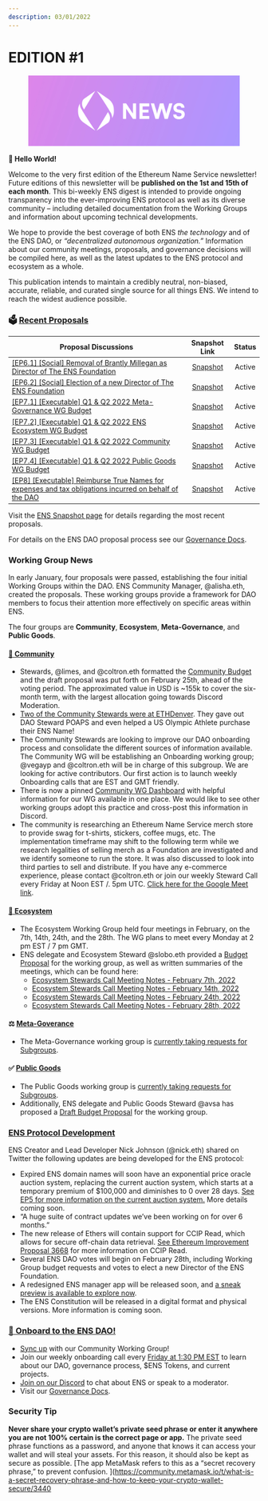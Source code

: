 ```yaml
---
description: 03/01/2022
---
```


# EDITION #1

<figure><img src=".gitbook/assets/DAO News (15x5) (1).jpg" alt=""><figcaption></figcaption></figure>

**👋 Hello World!**&#x20;

Welcome to the very first edition of the Ethereum Name Service newsletter! Future editions of this newsletter will be **published on the 1st and 15th of each month**. This bi-weekly ENS digest is intended to provide ongoing transparency into the ever-improving ENS protocol as well as its diverse community – including detailed documentation from the Working Groups and information about upcoming technical developments.

We hope to provide the best coverage of both ENS _the technology_ and of the ENS DAO, or _“decentralized autonomous organization.”_ Information about our community meetings, proposals, and governance decisions will be compiled here, as well as the latest updates to the ENS protocol and ecosystem as a whole.

This publication intends to maintain a credibly neutral, non-biased, accurate, reliable, and curated single source for all things ENS. We intend to reach the widest audience possible.

### 🗳️ [Recent Proposals](https://snapshot.org/#/ens.eth)

| Proposal Discussions                                                                                                                                                                                                                                 |                                                      Snapshot Link                                                     | Status |
| ---------------------------------------------------------------------------------------------------------------------------------------------------------------------------------------------------------------------------------------------------- | :--------------------------------------------------------------------------------------------------------------------: | :----: |
| [\[EP6.1\] \[Social\] Removal of Brantly Millegan as Director of The ENS Foundation](https://discuss.ens.domains/t/ep6-1-social-removal-of-brantly-millegan-as-director-of-the-ens-foundation/11092)                                                 | [Snapshot](https://snapshot.org/#/ens.eth/proposal/0xa9a2dc5a52ea54b478c4c5fea88540622dff7ad5000f8d146dff482c6e6b6055) | Active |
| [\[EP6.2\] \[Social\] Election of a new Director of The ENS Foundation](https://discuss.ens.domains/t/ep6-2-social-election-of-a-new-director-of-the-ens-foundation/11093)                                                                           | [Snapshot](https://snapshot.org/#/ens.eth/proposal/0xc4bc562d32e59a528dec301261e8d2b3b0c6880c2b782201c2e9f1ff3979d165) | Active |
| [\[EP7.1\] \[Executable\] Q1 & Q2 2022 Meta-Governance WG Budget](https://discuss.ens.domains/t/q1-q2-meta-governance-working-group-budget-request/11101)                                                                                            | [Snapshot](https://snapshot.org/#/ens.eth/proposal/0x90a5f884d59a647a5a78aad8023cf0c00d9efb8499bced7009c60ad90b5e2041) | Active |
| [\[EP7.2\] \[Executable\] Q1 & Q2 2022 ENS Ecosystem WG Budget](https://discuss.ens.domains/t/q1-q2-2022-ecosystem-working-group-budget-request/10195)                                                                                               | [Snapshot](https://snapshot.org/#/ens.eth/proposal/0x8b68ebc34b590488000bd5a73c7fe1e66e7d405ab26eda7c0c8191230363d4d0) | Active |
| [\[EP7.3\] \[Executable\] Q1 & Q2 2022 Community WG Budget](https://discuss.ens.domains/t/draft-q1-q2-2022-community-working-group-budget-request/11046)                                                                                             | [Snapshot](https://snapshot.org/#/ens.eth/proposal/0x29040b3196c4d7109fdb7b55b8bfd5e85dd074d3cb22266e0d94cc42cfad1eb2) | Active |
| [\[EP7.4\] \[Executable\] Q1 & Q2 2022 Public Goods WG Budget](https://discuss.ens.domains/t/draft-q1-q2-2022-public-goods-working-group-budget-request/11022/)                                                                                      | [Snapshot](https://snapshot.org/#/ens.eth/proposal/0x8c05add423e7ab5900113b203326286763d402f88300ebbe65c278ed2488b8d1) | Active |
| [\[EP8\] \[Executable\] Reimburse True Names for expenses and tax obligations incurred on behalf of the DAO](https://discuss.ens.domains/t/ep8-executable-reimburse-true-names-for-expenses-and-tax-obligations-incurred-on-behalf-of-the-dao/10053) | [Snapshot](https://snapshot.org/#/ens.eth/proposal/0xdf7e59e58ab0cf5ee0a591bd65369db3ee5091ae3b7ca696a0d31c2eac9959f5) | Active |

Visit the [ENS Snapshot page](https://snapshot.org/#/ens.eth) for details regarding the most recent proposals.

For details on the ENS DAO proposal process see our [Governance Docs](https://docs.ens.domains/v/governance/).

### Working Group News

In early January, four proposals were passed, establishing the four initial Working Groups within the DAO. ENS Community Manager, @alisha.eth, created the proposals. These working groups provide a framework for DAO members to focus their attention more effectively on specific areas within ENS.

The four groups are **Community**, **Ecosystem**, **Meta-Governance**, and **Public Goods**.

#### [👥 Community](https://discuss.ens.domains/c/community/12)

* Stewards, @limes, and @coltron.eth formatted the [Community Budget](https://discuss.ens.domains/t/draft-q1-q2-2022-community-working-group-budget-request/11046) and the draft proposal was put forth on February 25th, ahead of the voting period. The approximated value in USD is \~155k to cover the six-month term, with the largest allocation going towards Discord Moderation.
* [Two of the Community Stewards were at ETHDenver](https://discuss.ens.domains/t/ethdenver-community-recap/). They gave out DAO Steward POAPS and even helped a US Olympic Athlete purchase their ENS Name!
* The Community Stewards are looking to improve our DAO onboarding process and consolidate the different sources of information available. The Community WG will be establishing an Onboarding working group; @vegayp and @coltron.eth will be in charge of this subgroup. We are looking for active contributors. Our first action is to launch weekly Onboarding calls that are EST and GMT friendly.
* There is now a pinned [Community WG Dashboard](https://discuss.ens.domains/t/community-working-group-dashboard/11031) with helpful information for our WG available in one place. We would like to see other working groups adopt this practice and cross-post this information in Discord.
* The community is researching an Ethereum Name Service merch store to provide swag for t-shirts, stickers, coffee mugs, etc. The implementation timeframe may shift to the following term while we research legalities of selling merch as a Foundation are investigated and we identify someone to run the store. It was also discussed to look into third parties to sell and distribute. If you have any e-commerce experience, please contact @coltron.eth or join our weekly Steward Call every Friday at Noon EST /. 5pm UTC. [Click here for the Google Meet link](https://meet.google.com/bqc-nskn-rzu).

#### [🔄 Ecosystem](https://discuss.ens.domains/c/ens-ecosystem/32)

* The Ecosystem Working Group held four meetings in February, on the 7th, 14th, 24th, and the 28th. The WG plans to meet every Monday at 2 pm EST / 7 pm GMT.
* ENS delegate and Ecosystem Steward @slobo.eth provided a [Budget Proposal](https://discuss.ens.domains/t/q1-q2-2022-ecosystem-working-group-budget-request/) for the working group, as well as written summaries of the meetings, which can be found here:
  * [Ecosystem Stewards Call Meeting Notes - February 7th, 2022](https://discuss.ens.domains/t/ecosystem-stewards-call-meeting-notes-february-7-2022)
  * [Ecosystem Stewards Call Meeting Notes - February 14th, 2022](https://discuss.ens.domains/t/ecosystem-stewards-call-meeting-notes-february-14-2022/)
  * [Ecosystem Stewards Call Meeting Notes - February 24th, 2022](https://discuss.ens.domains/t/agenda-for-weekly-ecosystem-meeting-february-24-2022)
  * [Ecosystem Stewards Call Meeting Notes - February 28th, 2022](https://discuss.ens.domains/t/agenda-for-weekly-ecosystem-meeting-february-28-2022/)

#### ⚖️ [Meta-Goverance](https://discuss.ens.domains/c/meta-governance/28)

* The Meta-Governance working group is [currently taking requests for Subgroups](https://discuss.ens.domains/t/meta-governance-subgroups/).

#### ✅ [Public Goods](https://discuss.ens.domains/c/public-goods/37)

* The Public Goods working group is [currently taking requests for Subgroups](https://discuss.ens.domains/t/public-goods-wg-request-for-subgroups).
* Additionally, ENS delegate and Public Goods Steward @avsa has proposed a [Draft Budget Proposal](https://discuss.ens.domains/t/draft-q1-q2-2022-public-goods-working-group-budget-request/) for the working group.

### [ENS Protocol Development](https://discuss.ens.domains/c/ens-dev/42)

ENS Creator and Lead Developer Nick Johnson (@nick.eth) shared on Twitter the following updates are being developed for the ENS protocol:

* Expired ENS domain names will soon have an exponential price oracle auction system, replacing the current auction system, which starts at a temporary premium of $100,000 and diminishes to 0 over 28 days. [See EP5 for more information on the current auction system.](https://snapshot.org/#/ens.eth/proposal/0xf854140e16ab96eaed7bbd783f31b441ff5122efc8c002632396df9b7d20342d) More details coming soon.
* “A huge suite of contract updates we’ve been working on for over 6 months.”
* The new release of Ethers will contain support for CCIP Read, which allows for secure off-chain data retrieval. [See Ethereum Improvement Proposal 3668](https://eips.ethereum.org/EIPS/eip-3668) for more information on CCIP Read.
* Several ENS DAO votes will begin on February 28th, including Working Group budget requests and votes to elect a new Director of the ENS Foundation.
* A redesigned ENS manager app will be released soon, and [a sneak preview is available to explore now](https://preview.ens.domains).
* The ENS Constitution will be released in a digital format and physical versions. More information is coming soon.

### [👋 Onboard to the ENS DAO!](https://discuss.ens.domains/c/ens-dev/42)

* [Sync up](https://discuss.ens.domains/t/community-working-group-dashboard/11031) with our Community Working Group!
* Join our weekly onboarding call every [Friday at 1:30 PM EST](https://meet.google.com/bqc-nskn-rzu) to learn about our DAO, governance process, $ENS Tokens, and current projects.
* [Join on our Discord](https://chat.ens.domains) to chat about ENS or speak to a moderator.
* Visit our [Governance Docs](https://docs.ens.domains/v/governance/).

### Security Tip

**Never share your crypto wallet’s private seed phrase or enter it anywhere you are not 100% certain is the correct page or app.** The private seed phrase functions as a password, and anyone that knows it can access your wallet and will steal your assets. For this reason, it should also be kept as secure as possible. \[The app MetaMask refers to this as a “secret recovery phrase,” to prevent confusion. ]\(https://community.metamask.io/t/what-is-a-secret-recovery-phrase-and-how-to-keep-your-crypto-wallet-secure/3440
